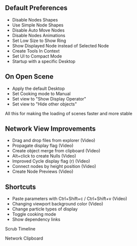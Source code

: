 ## Default Preferences

* Disable Nodes Shapes  
* Use Simple Node Shapes  
* Disable Auto Move Nodes  
* Disable Nodes Animations  
* Set Low Size to Show Ring  
* Show Displayed Node instead of Selected Node  
* Create Tools In Context  
* Set UI to Compact Mode  
* Startup with a specific Desktop  



## On Open Scene

* Apply the default Desktop  
* Set Cooking mode to Manual  
* Set view to "Show Display Operator"  
* Set view to "Hide other objects"

All this for making the loading of scenes faster and more stable 



## Network View Improvements

* Drag and drop files from explorer (Video)  
* Propagate display flag  (Video)  
* Create object merge from clipboard (Video)  
* Alt+click to create Nulls (Video)  
* Improved Cycle display flag (r) (Video)  
* Connect nodes by height position (Video)  
* Create Node Previews (Video)




## Shortcuts 

* Paste parameters with Ctrl+Shift+c / Ctrl+Shift+v  (Video)  
* Changing viewport background color  (Video)  
* Change particle types of display  
* Toggle cooking mode  
* Show dependency links



Scrub Timeline

Network Clipboard 
